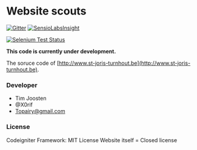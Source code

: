 Website scouts
=============================================

[![Gitter](https://badges.gitter.im/Join%20Chat.svg)](https://gitter.im/Tjoosten/Website-scouts?utm_source=badge&utm_medium=badge&utm_campaign=pr-badge&utm_content=badge)
[![SensioLabsInsight](https://insight.sensiolabs.com/projects/05261ef7-d6f4-47db-8d9b-dcf08eb8693b/mini.png)](https://insight.sensiolabs.com/projects/05261ef7-d6f4-47db-8d9b-dcf08eb8693b)

[![Selenium Test Status](https://saucelabs.com/browser-matrix/bootstrap.svg)](https://saucelabs.com/u/bootstrap)

**This code is currently under development.**

The soruce code of [http://www.st-joris-turnhout.be](http://www.st-joris-turnhout.be).

### Developer

- Tim Joosten
- @X0rif
- Topairy@gmail.com

### License
Codeigniter Framework: MIT License
Website itself = Closed license
